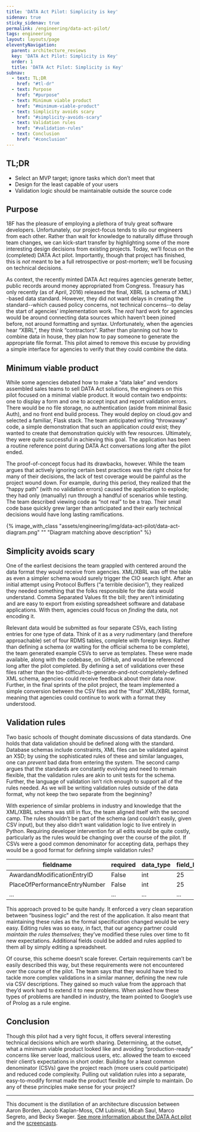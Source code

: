 ```yaml
---
title: 'DATA Act Pilot: Simplicity is key'
sidenav: true
sticky_sidenav: true
permalink: /engineering/data-act-pilot/
tags: engineering
layout: layouts/page
eleventyNavigation: 
  parent: architecture_reviews
  key: 'DATA Act Pilot: Simplicity is Key'
  order: 1
  title: 'DATA Act Pilot: Simplicity is Key'
subnav:
  - text: TL;DR
    href: "#tl-dr"
  - text: Purpose
    href: "#purpose"
  - text: Minimum viable product
    href: "#minimum-viable-product"
  - text: Simplicity avoids scary
    href: "#simplicity-avoids-scary"
  - text: Validation rules
    href: "#validation-rules"
  - text: Conclusion
    href: "#conclusion"
---
```


## TL;DR

* Select an MVP target; ignore tasks which don’t meet that 
* Design for the least capable of your users
* Validation logic should be maintainable outside the source code

## Purpose
18F has the pleasure of employing a plethora of truly great software developers. Unfortunately, our project-focus tends to silo our engineers from each other. Rather than wait for knowledge to naturally diffuse through team changes, we can kick-start transfer by highlighting some of the more interesting design decisions from existing projects. Today, we’ll focus on the (completed) DATA Act pilot. Importantly, though that project has finished, this is _not_ meant to be a full retrospective or post-mortem; we’ll be focusing on technical decisions.

As context, the recently minted DATA Act requires agencies generate better, public records around money appropriated from Congress. Treasury has only recently (as of April, 2016) released the final, XBRL (a schema of XML) -based data standard. However, they did not want delays in creating the standard--which caused policy concerns, not technical concerns--to delay the start of agencies’ implementation work. The _real_ hard work for agencies would be around connecting data sources which haven’t been joined before, not around formatting and syntax. Unfortunately, when the agencies hear “XBRL”, they think “contractors”. Rather than planning out how to combine data in house, they plan how to pay someone to generate the appropriate file format. This pilot aimed to remove this excuse by providing a simple interface for agencies to verify that they could combine the data.

## Minimum viable product
While some agencies debated how to make a “data lake” and vendors assembled sales teams to sell DATA Act solutions, the engineers on this pilot focused on a minimal viable product. It would contain two endpoints: one to display a form and one to accept input and report validation errors. There would be no file storage, no authentication (aside from minimal Basic Auth), and no front end build process. They would deploy on cloud.gov and selected a familiar, Flask stack. The team anticipated writing “throwaway” code, a simple demonstration that such an application _could_ exist; they wanted to create that demonstration quickly with few resources. Ultimately, they were quite successful in achieving this goal. The application has been a routine reference point during DATA Act conversations long after the pilot ended.

The proof-of-concept focus had its drawbacks, however. While the team argues that actively ignoring certain best practices was the right choice for many of their decisions, the lack of test coverage would be painful as the project wound down. For example, during this period, they realized that the “happy path” (with no validation errors) caused the application to explode; they had only (manually) run through a handful of scenarios while testing. The team described viewing code as “not real” to be a trap. Their small code base quickly grew larger than anticipated and their early technical decisions would have long lasting ramifications.

{% image_with_class "assets/engineering/img/data-act-pilot/data-act-diagram.png" "" "Diagram matching above description" %}

## Simplicity avoids scary
One of the earliest decisions the team grappled with centered around the data format they would receive from agencies. XML/XBRL was off the table as even a simpler schema would surely trigger the CIO search light. After an initial attempt using Protocol Buffers (“a terrible decision”), they realized they needed something that the folks responsible for the data would understand. Comma Separated Values fit the bill; they aren’t intimidating and are easy to export from existing spreadsheet software and database applications. With them, agencies could focus on _finding_ the data, not encoding it. 

Relevant data would be submitted as four separate CSVs, each listing entries for one type of data. Think of it as a _very_ rudimentary (and therefore approachable) set of four RDMS tables, complete with foreign keys. Rather than defining a schema (or waiting for the official schema to be complete), the team generated example CSVs to serve as templates. These were made available, along with the codebase, on GitHub, and would be referenced long after the pilot completed. By defining a set of validations over these files rather than the too-difficult-to-generate-and-not-completely-defined XML schema, agencies could receive feedback about their data _now_. Further, in the final sprints of the pilot project, the team implemented a simple conversion between the CSV files and the “final” XML/XBRL format, meaning that agencies could continue to work with a format they understood.

## Validation rules
Two basic schools of thought dominate discussions of data standards. One holds that data validation should be defined along with the standard. Database schemas include constraints, XML files can be validated against an XSD; by using the sophisticated rules of these and similar languages, one can _prevent_ bad data from entering the system. The second camp  argues that the standards are constantly evolving and need to remain flexible, that the validation rules are akin to unit tests for the schema. Further, the language of validation isn’t rich enough to support all of the rules needed. As we will be writing validation rules outside of the data format, why not keep the two separate from the beginning?

With experience of similar problems in industry and knowledge that the XML/XBRL schema was still in flux, the team aligned itself with the second camp. The rules shouldn’t be part of the schema (and couldn’t easily, given CSV input), but they also didn’t want validation logic to live entirely in Python. Requiring developer intervention for all edits would be quite costly, particularly as the rules would be changing over the course of the pilot. If CSVs were a good common denominator for accepting data, perhaps they would be a good format for defining simple validation rules?

| fieldname | required | data_type | field_length | unique |
| --- | --- | --- | --- | --- |
| AwardandModificationEntryID | False | int | 25 | False |
| PlaceOfPerformanceEntryNumber | False | int | 25 | False |
| ... | ... | ... | ... | ... |

This approach proved to be quite handy. It enforced a very clean separation between “business logic” and the rest of the application. It also meant that maintaining these rules as the formal specification changed would be very easy. Editing rules was so easy, in fact, that our agency partner could _maintain the rules themselves_; they’ve modified these rules over time to fit new expectations. Additional fields could be added and rules applied to them all by simply editing a spreadsheet.

Of course, this scheme doesn’t scale forever. Certain requirements can’t be easily described this way, but these requirements were not encountered over the course of the pilot. The team says that they would have tried to tackle more complex validations in a similar manner, defining the new rule via CSV descriptions. They gained so much value from the approach that they’d work hard to extend it to new problems. When asked how these types of problems are handled in industry, the team pointed to Google’s use of Prolog as a rule engine.

## Conclusion
Though this pilot had a very tight focus, it offers several interesting technical decisions which are worth sharing. Determining, at the outset, what a minimum viable product looked like and avoiding “production-ready” concerns like server load, malicious users, etc. allowed the team to exceed their client’s expectations in short order. Building for a least common denominator (CSVs) gave the project reach (more users could participate) and reduced code complexity. Pulling out validation rules into a separate, easy-to-modify format made the product flexible and simple to maintain. Do any of these principles make sense for your project?

---

This document is the distillation of an architecture discussion between Aaron Borden, Jacob Kaplan-Moss, CM Lubinski, Micah Saul, Marco Segreto, and Becky Sweger. [See more information about the DATA Act pilot](https://github.com/18F/data-act-pilot) and the [screencasts](https://github.com/18F/data-act-pilot/tree/master/assets/screencast).
